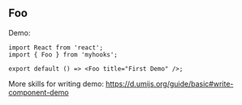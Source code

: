
## Foo

Demo:

```tsx
import React from 'react';
import { Foo } from 'myhooks';

export default () => <Foo title="First Demo" />;
```

More skills for writing demo: https://d.umijs.org/guide/basic#write-component-demo
